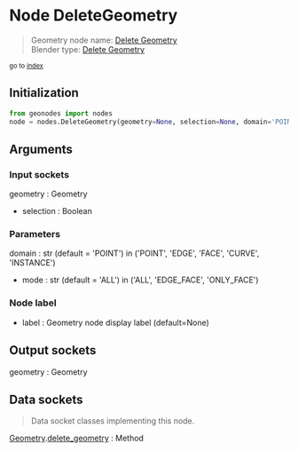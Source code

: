 
# Node DeleteGeometry

> Geometry node name: [Delete Geometry](https://docs.blender.org/manual/en/latest/modeling/geometry_nodes/material/delete_geometry.html)<br>
  Blender type: [Delete Geometry](https://docs.blender.org/api/current/bpy.types.GeometryNodeDeleteGeometry.html)
  
<sub>go to [index](/docs/index.md)</sub>

## Initialization

```python
from geonodes import nodes
node = nodes.DeleteGeometry(geometry=None, selection=None, domain='POINT', mode='ALL', label=None)
```



## Arguments


### Input sockets

geometry : Geometry
- selection : Boolean

### Parameters

domain : str (default = 'POINT') in ('POINT', 'EDGE', 'FACE', 'CURVE', 'INSTANCE')
- mode : str (default = 'ALL') in ('ALL', 'EDGE_FACE', 'ONLY_FACE')

### Node label

- label : Geometry node display label (default=None)

## Output sockets

geometry : Geometry

## Data sockets

> Data socket classes implementing this node.
  
[Geometry](/docs/sockets/Geometry.md).[delete_geometry](/docs/sockets/Geometry.md#delete_geometry) : Method

